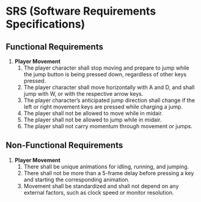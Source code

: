 # SRS (Software Requirements Specifications)

## Functional Requirements
1. **Player Movement**
    1. The player character shall stop moving and prepare to jump while the jump button is being pressed down, regardless of other keys pressed.
    2. The player character shall move horizontally with A and D, and shall jump with W, or with the respective arrow keys.
    3. The player character’s anticipated jump direction shall change if the left or right movement keys are pressed while charging a jump.
    4. The player shall not be allowed to move while in midair.
    5. The player shall not be allowed to jump while in midair.
    6. The player shall not carry momentum through movement or jumps.

## Non-Functional Requirements
1. **Player Movement**
    1. There shall be unique animations for idling, running, and jumping.
    2. There shall not be more than a 5-frame delay before pressing a key and starting the corresponding animation.
    3. Movement shall be standardized and shall not depend on any external factors, such as clock speed or monitor resolution.
